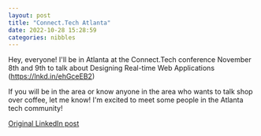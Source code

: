 ```yaml
---
layout: post
title: "Connect.Tech Atlanta"
date: 2022-10-28 15:28:59
categories: nibbles
---
```


Hey, everyone! I'll be in Atlanta at the Connect.Tech conference November 8th and 9th to talk about Designing Real-time Web Applications (https://lnkd.in/ehGceEB2)

If you will be in the area or know anyone in the area who wants to talk shop over coffee, let me know! I'm excited to meet some people in the Atlanta tech community!

[Original LinkedIn post](https://www.linkedin.com/feed/update/urn%3Ali%3Ashare%3A6991782880465027072)
